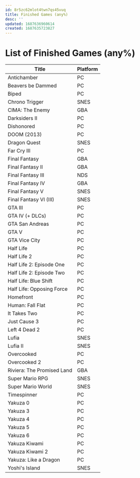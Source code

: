 ```yaml
---
id: 8r5zc62mlot4twn7qs45vuq
title: Finished Games (any%)
desc: ''
updated: 1687636960614
created: 1687635723827
---
```


# List of Finished Games (any%)

Title | Platform
------|---------
Antichamber | PC
Beavers be Dammed | PC
Biped | PC
Chrono Trigger | SNES
CIMA: The Enemy | GBA
Darksiders II | PC
Dishonored | PC
DOOM (2013) | PC
Dragon Quest | SNES
Far Cry III | PC
Final Fantasy | GBA
Final Fantasy II | GBA
Final Fantasy III | NDS
Final Fantasy IV | GBA
Final Fantasy V | SNES
Final Fantasy VI (III) | SNES
GTA III | PC
GTA IV (+ DLCs) | PC
GTA San Andreas | PC
GTA V | PC
GTA Vice City | PC
Half Life | PC
Half Life 2 | PC
Half Life 2: Episode One | PC
Half Life 2: Episode Two | PC
Half Life: Blue Shift | PC
Half Life: Opposing Force | PC
Homefront | PC
Human: Fall Flat | PC
It Takes Two | PC
Just Cause 3 | PC
Left 4 Dead 2 | PC
Lufia | SNES
Lufia II | SNES
Overcooked | PC
Overcooked 2 | PC
Riviera: The Promised Land | GBA
Super Mario RPG | SNES
Super Mario World | SNES
Timespinner | PC
Yakuza 0 | PC
Yakuza 3 | PC
Yakuza 4 | PC
Yakuza 5 | PC
Yakuza 6 | PC
Yakuza Kiwami | PC
Yakuza Kiwami 2 | PC
Yakuza: Like a Dragon | PC
Yoshi's Island | SNES